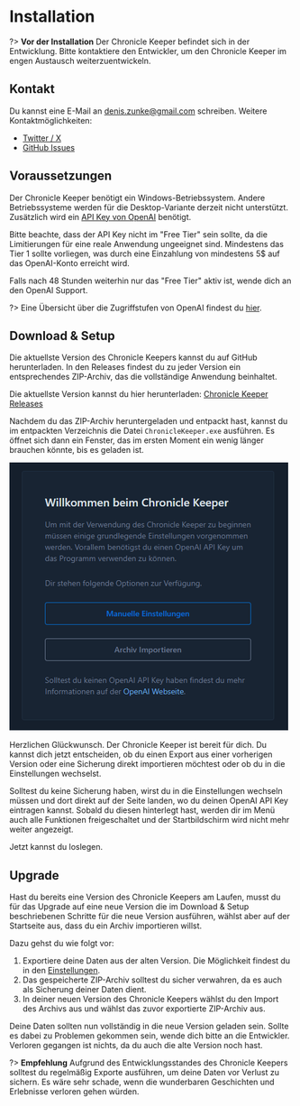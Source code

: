 # Installation

?> **Vor der Installation** Der Chronicle Keeper befindet sich in der Entwicklung. Bitte kontaktiere den Entwickler,
um den Chronicle Keeper im engen Austausch weiterzuentwickeln.

## Kontakt

Du kannst eine E-Mail an [denis.zunke@gmail.com](mailto:denis.zunke@gmail.com) schreiben.
Weitere Kontaktmöglichkeiten:

- [Twitter / X](https://x.com/DZunke)
- [GitHub Issues](https://github.com/ChronicleKeeper/ChronicleKeeper/issues)

## Voraussetzungen

Der Chronicle Keeper benötigt ein Windows-Betriebssystem. Andere Betriebssysteme werden für die Desktop-Variante
derzeit nicht unterstützt. Zusätzlich wird ein [API Key von OpenAI](https://platform.openai.com/api-keys) benötigt.

Bitte beachte, dass der API Key nicht im "Free Tier" sein sollte, da die Limitierungen für eine reale Anwendung
ungeeignet sind. Mindestens das Tier 1 sollte vorliegen, was durch eine Einzahlung von mindestens 5$ auf das
OpenAI-Konto erreicht wird.

Falls nach 48 Stunden weiterhin nur das "Free Tier" aktiv ist, wende dich an den OpenAI Support.

?> Eine Übersicht über die Zugriffstufen von OpenAI findest du
[hier](https://platform.openai.com/docs/guides/rate-limits/usage-tiers?context=tier-one).

## Download & Setup

Die aktuellste Version des Chronicle Keepers kannst du auf GitHub herunterladen. In den Releases findest du zu jeder
Version ein entsprechendes ZIP-Archiv, das die vollständige Anwendung beinhaltet.

Die aktuellste Version kannst du hier herunterladen:
[Chronicle Keeper Releases](https://github.com/ChronicleKeeper/ChronicleKeeper/releases/latest)

Nachdem du das ZIP-Archiv heruntergeladen und entpackt hast, kannst du im entpackten Verzeichnis
die Datei `ChronicleKeeper.exe` ausführen. Es öffnet sich dann ein Fenster, das im ersten Moment ein wenig länger
brauchen könnte, bis es geladen ist.

![Welcome Screen](_media/welcome_page.png)

Herzlichen Glückwunsch. Der Chronicle Keeper ist bereit für dich. Du kannst dich jetzt entscheiden, ob du einen
Export aus einer vorherigen Version oder eine Sicherung direkt importieren möchtest oder ob du in die Einstellungen
wechselst.

Solltest du keine Sicherung haben, wirst du in die Einstellungen wechseln müssen und dort direkt auf der Seite
landen, wo du deinen OpenAI API Key eintragen kannst. Sobald du diesen hinterlegt hast, werden dir im Menü auch
alle Funktionen freigeschaltet und der Startbildschirm wird nicht mehr weiter angezeigt.

Jetzt kannst du loslegen.

## Upgrade

Hast du bereits eine Version des Chronicle Keepers am Laufen, musst du für das Upgrade auf eine neue Version die im
Download & Setup beschriebenen Schritte für die neue Version ausführen, wählst aber auf der Startseite aus, dass
du ein Archiv importieren willst.

Dazu gehst du wie folgt vor:

1. Exportiere deine Daten aus der alten Version. Die Möglichkeit findest du in den [Einstellungen](settings.md).
2. Das gespeicherte ZIP-Archiv solltest du sicher verwahren, da es auch als Sicherung deiner Daten dient.
3. In deiner neuen Version des Chronicle Keepers wählst du den Import des Archivs aus und wählst das zuvor exportierte
   ZIP-Archiv aus.

Deine Daten sollten nun vollständig in die neue Version geladen sein. Sollte es dabei zu Problemen gekommen sein,
wende dich bitte an die Entwickler. Verloren gegangen ist nichts, da du auch die alte Version noch hast.

?> **Empfehlung** Aufgrund des Entwicklungsstandes des Chronicle Keepers solltest du regelmäßig Exporte ausführen, um
deine Daten vor Verlust zu sichern. Es wäre sehr schade, wenn die wunderbaren Geschichten und Erlebnisse verloren gehen
würden.

